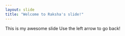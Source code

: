 ```yaml
---
layout: slide
title: "Welcome to Raksha's slide!"
---
```

This is my awesome slide
Use the left arrow to go back!
